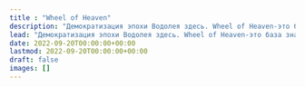 ```yaml
---
title : "Wheel of Heaven"
description: "Демократизация эпохи Водолея здесь. Wheel of Heaven-это база знаний вокруг рабочей теории, что жизнь на Земле была разумно разработана внеземной цивилизацией, так называемым Elohim."
lead: "Демократизация эпохи Водолея здесь. Wheel of Heaven-это база знаний вокруг рабочей теории, что жизнь на Земле была разумно разработана внеземной цивилизацией, так называемым Elohim."
date: 2022-09-20T00:00:00+00:00
lastmod: 2022-09-20T00:00:00+00:00
draft: false
images: []
---
```

